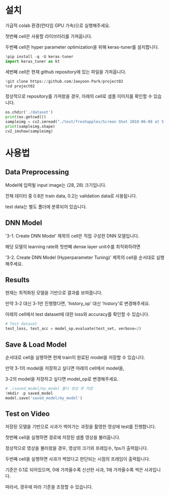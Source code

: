 # 설치
가급적 colab 환경(런타임 GPU 가속)으로 실행해주세요.

첫번째 cell은 사용할 라이브러리를 가져옵니다.

두번째 cell은 hyper parameter optimization을 위해 keras-tuner를 설치합니다.
```python
!pip install -q -U keras-tuner
import keras_tuner as kt
```
세번째 cell은 현재 github repository에 있는 파일을 가져옵니다.
```python
!git clone https://github.com/Jaeyoon-Park/project02
%cd project02
```
정상적으로 repository를 가져왔을 경우, 아래의 cell로 샘플 이미지를 확인할 수 있습니다.
```python
os.chdir('./dataset')
print(os.getcwd())
sampleimg = cv2.imread("./test/freshapples/Screen Shot 2018-06-08 at 5.03.40 PM.png")
print(sampleimg.shape)
cv2_imshow(sampleimg)
```
# 사용법
## Data Preprocessing
Model에 입력될 input image는 (28, 28) 크기입니다.

전체 데이터 중 0.8은 train data, 0.2는 validation data로 사용됩니다.

test data는 별도 폴더에 분류되어 있습니다.

## DNN Model
'3-1. Create DNN Model' 제목의 cell은 직접 구성한 DNN 모델입니다.

해당 모델의 learning rate와 첫번째 dense layer unit수를 최적화하려면

'3-2. Create DNN Model (Hyperparameter Tuning)' 제목의 cell을 순서대로 실행해주세요.
## Results
현재는 최적화된 모델을 기반으로 결과를 보여줍니다.

만약 3-2 대신 3-1만 진행했다면, 'history_op' 대신 'history'로 변경해주세요.

아래의 cell에서 test dataset에 대한 loss와 accuracy를 확인할 수 있습니다.
```python
# Test dataset
test_loss, test_acc = model_op.evaluate(test_set, verbose=2)
```
## Save & Load Model
순서대로 cell을 실행하면 현재 train이 완료된 model을 저장할 수 있습니다.

만약 3-1의 model을 저장하고 싶다면 아래의 cell에서 model을,

3-2의 model을 저장하고 싶다면 model_op로 변경해주세요.
```python
# ./saved_model/my_model 폴더 생성 후 저장
!mkdir -p saved_model
model.save('saved_model/my_model')
```
## Test on Video
저장된 모델을 기반으로 사과가 썩어가는 과정을 촬영한 영상에 test를 진행합니다.

첫번째 cell을 실행하면 경로에 저장된 샘플 영상을 불러옵니다.

정상적으로 영상을 불러왔을 경우, 영상의 크기와 프레임수, fps가 출력됩니다.

두번째 cell을 실행하면 사과가 썩었다고 판단되는 시점의 프레임이 출력됩니다.

기준은 0.1로 되어있으며, 0에 가까울수록 신선한 사과, 1에 가까울수록 썩은 사과입니다.

따라서, 경우에 따라 기준을 조정할 수 있습니다. 
